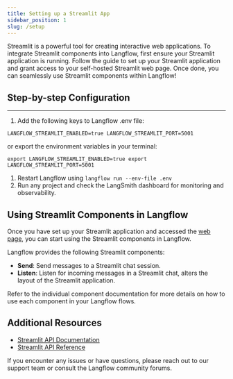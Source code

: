 ```yaml
---
title: Setting up a Streamlit App
sidebar_position: 1
slug: /setup
---
```




Streamlit is a powerful tool for creating interactive web applications. To integrate Streamlit components into Langflow, first ensure your Streamlit application is running. Follow the guide to set up your Streamlit application and grant access to your self-hosted Streamlit web page. Once done, you can seamlessly use Streamlit components within Langflow!


## Step-by-step Configuration


---


1. Add the following keys to Langflow .env file:

`LANGFLOW_STREAMLIT_ENABLED=true LANGFLOW_STREAMLIT_PORT=5001`


or export the environment variables in your terminal:


`export LANGFLOW_STREAMLIT_ENABLED=true export LANGFLOW_STREAMLIT_PORT=5001`

1. Restart Langflow using `langflow run --env-file .env`
2. Run any project and check the LangSmith dashboard for monitoring and observability.




## Using Streamlit Components in Langflow

Once you have set up your Streamlit application and accessed the [web page](https://localhost:5001/), you can start using the Streamlit components in Langflow.

Langflow provides the following Streamlit components:

- **Send**: Send messages to a Streamlit chat session.
- **Listen**: Listen for incoming messages in a Streamlit chat, alters the layout of the Streamlit application.


Refer to the individual component documentation for more details on how to use each component in your Langflow flows.

## Additional Resources

- [Streamlit API Documentation](https://docs.streamlit.io/get-started)
- [Streamlit API Reference](https://docs.streamlit.io/develop/api-reference)


If you encounter any issues or have questions, please reach out to our support team or consult the Langflow community forums.


